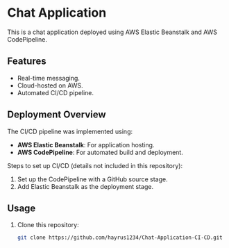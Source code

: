 # Chat Application

This is a chat application deployed using AWS Elastic Beanstalk and AWS CodePipeline.

## Features
- Real-time messaging.
- Cloud-hosted on AWS.
- Automated CI/CD pipeline.

## Deployment Overview
The CI/CD pipeline was implemented using:
- **AWS Elastic Beanstalk**: For application hosting.
- **AWS CodePipeline**: For automated build and deployment.

Steps to set up CI/CD (details not included in this repository):
1. Set up the CodePipeline with a GitHub source stage.
2. Add Elastic Beanstalk as the deployment stage.

## Usage
1. Clone this repository:
   ```bash
   git clone https://github.com/hayrus1234/Chat-Application-CI-CD.git
